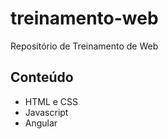 # treinamento-web
Repositório de Treinamento de Web

## Conteúdo

- HTML e CSS
- Javascript
- Angular

